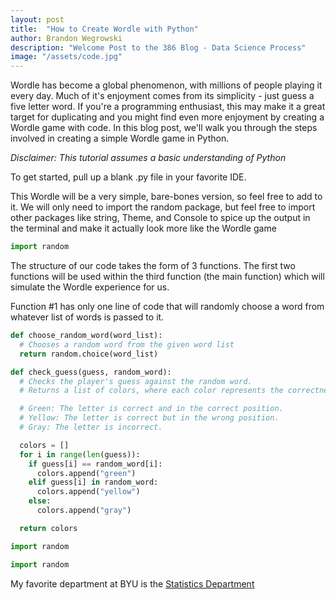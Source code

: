 ```yaml
---
layout: post
title:  "How to Create Wordle with Python"
author: Brandon Wegrowski
description: "Welcome Post to the 386 Blog - Data Science Process"
image: "/assets/code.jpg"
--- 
```


Wordle has become a global phenomenon, with millions of people playing it every day. Much of it's enjoyment comes from its simplicity  - just guess a five letter word. If you're a programming enthusiast, this may make it a great target for duplicating and you might find even more enjoyment by creating a Wordle game with code. In this blog post, we'll walk you through the steps involved in creating a simple Wordle game in Python.

*Disclaimer: This tutorial assumes a basic understanding of Python*

To get started, pull up a blank .py file in your favorite IDE.

This Wordle will be a very simple, bare-bones version, so feel free to add to it. We will only need to import the random package, but feel free to import other packages like string, Theme, and Console to spice up the output in the terminal and make it actually look more like the Wordle game

```python
import random
```

The structure of our code takes the form of 3 functions. The first two functions will be used within the third function (the main function) which will simulate the Wordle experience for us.

Function #1 has only one line of code that will randomly choose a word from whatever list of words is passed to it.

```python
def choose_random_word(word_list):
  # Chooses a random word from the given word list
  return random.choice(word_list)

```





```python
def check_guess(guess, random_word):
  # Checks the player's guess against the random word.
  # Returns a list of colors, where each color represents the correctness of the corresponding letter in the guess.

  # Green: The letter is correct and in the correct position.
  # Yellow: The letter is correct but in the wrong position.
  # Gray: The letter is incorrect.

  colors = []
  for i in range(len(guess)):
    if guess[i] == random_word[i]:
      colors.append("green")
    elif guess[i] in random_word:
      colors.append("yellow")
    else:
      colors.append("gray")

  return colors

```




```python
import random
```




```python
import random
```


My favorite department at BYU is the <a href="https:statistics.byu.edu" target="_blank">Statistics Department</a>






